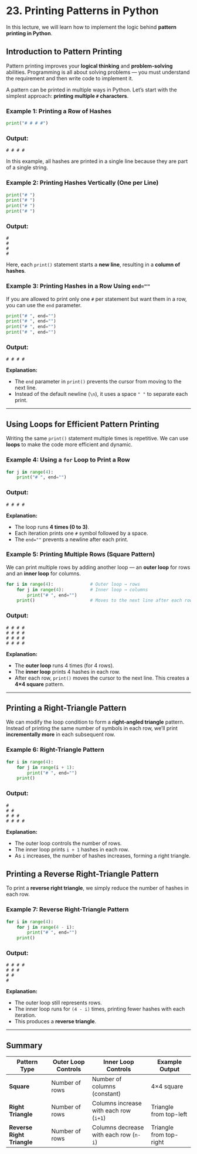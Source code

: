 # 23. Printing Patterns in Python

In this lecture, we will learn how to implement the logic behind **pattern printing in Python**.


## Introduction to Pattern Printing

Pattern printing improves your **logical thinking** and **problem-solving** abilities.
Programming is all about solving problems — you must understand the requirement and then write code to implement it.

A pattern can be printed in multiple ways in Python.
Let’s start with the simplest approach: **printing multiple `#` characters**.


### Example 1: Printing a Row of Hashes

```python
print("# # # #")
```

### **Output:**

```
# # # #
```

In this example, all hashes are printed in a single line because they are part of a single string.



### Example 2: Printing Hashes Vertically (One per Line)

```python
print("# ")
print("# ")
print("# ")
print("# ")
```

### **Output:**

```
#
#
#
#
```

Here, each `print()` statement starts a **new line**, resulting in a **column of hashes**.



### Example 3: Printing Hashes in a Row Using `end=""`

If you are allowed to print only one `#` per statement but want them in a row, you can use the `end` parameter.

```python
print("# ", end="")
print("# ", end="")
print("# ", end="")
print("# ", end="")
```

### **Output:**

```
# # # #
```

**Explanation:**

* The `end` parameter in `print()` prevents the cursor from moving to the next line.
* Instead of the default newline (`\n`), it uses a space `" "` to separate each print.


---


## Using Loops for Efficient Pattern Printing

Writing the same `print()` statement multiple times is repetitive.
We can use **loops** to make the code more efficient and dynamic.


### Example 4: Using a `for` Loop to Print a Row

```python
for j in range(4):
    print("# ", end="")
```

### **Output:**

```
# # # #
```

**Explanation:**

* The loop runs **4 times (0 to 3)**.
* Each iteration prints one `#` symbol followed by a space.
* The `end=""` prevents a newline after each print.



### Example 5: Printing Multiple Rows (Square Pattern)

We can print multiple rows by adding another loop — an **outer loop** for rows and an **inner loop** for columns.

```python
for i in range(4):              # Outer loop → rows
    for j in range(4):          # Inner loop → columns
        print("# ", end="")
    print()                     # Moves to the next line after each row
```

### **Output:**

```
# # # #
# # # #
# # # #
# # # #
```

**Explanation:**

* The **outer loop** runs 4 times (for 4 rows).
* The **inner loop** prints 4 hashes in each row.
* After each row, `print()` moves the cursor to the next line.
This creates a **4×4 square** pattern.


---


## Printing a Right-Triangle Pattern

We can modify the loop condition to form a **right-angled triangle** pattern.
Instead of printing the same number of symbols in each row, we’ll print **incrementally more** in each subsequent row.


### Example 6: Right-Triangle Pattern

```python
for i in range(4):
    for j in range(i + 1):
        print("# ", end="")
    print()
```

### **Output:**

```
# 
# # 
# # # 
# # # # 
```

**Explanation:**

* The outer loop controls the number of rows.
* The inner loop prints `i + 1` hashes in each row.
* As `i` increases, the number of hashes increases, forming a right triangle.



## Printing a Reverse Right-Triangle Pattern

To print a **reverse right triangle**, we simply reduce the number of hashes in each row.


### Example 7: Reverse Right-Triangle Pattern

```python
for i in range(4):
    for j in range(4 - i):
        print("# ", end="")
    print()
```

### **Output:**

```
# # # #
# # #
# #
#
```

**Explanation:**

* The outer loop still represents rows.
* The inner loop runs for `(4 - i)` times, printing fewer hashes with each iteration.
* This produces a **reverse triangle**.


---


## Summary 

| Pattern Type               | Outer Loop Controls | Inner Loop Controls                    | Example Output          |
| -------------------------- | ------------------- | -------------------------------------- | ----------------------- |
| **Square**                 | Number of rows      | Number of columns (constant)           | 4×4 square              |
| **Right Triangle**         | Number of rows      | Columns increase with each row (`i+1`) | Triangle from top-left  |
| **Reverse Right Triangle** | Number of rows      | Columns decrease with each row (`n-i`) | Triangle from top-right |


